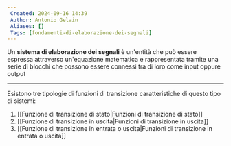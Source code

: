 ```yaml
---
 Created: 2024-09-16 14:39
 Author: Antonio Gelain
 Aliases: []
 Tags: [fondamenti-di-elaborazione-dei-segnali]
---
```


Un **sistema di elaborazione dei segnali** è un'entità che può essere espressa attraverso un'equazione matematica e rappresentata tramite una serie di blocchi che possono essere connessi tra di loro come input oppure output

---

Esistono tre tipologie di funzioni di transizione caratteristiche di questo tipo di sistemi:
1. [[Funzione di transizione di stato|Funzioni di transizione di stato]]
2. [[Funzione di transizione in uscita|Funzioni di transizione in uscita]]
3. [[Funzione di transizione in entrata o uscita|Funzioni di transizione in entrata o uscita]]
